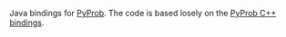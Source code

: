 Java bindings for [PyProb](github.com/pyprob/pyprob).
The code is based losely on the [PyProb C++ bindings](github.com/pyprob/pyprob_cpp).
